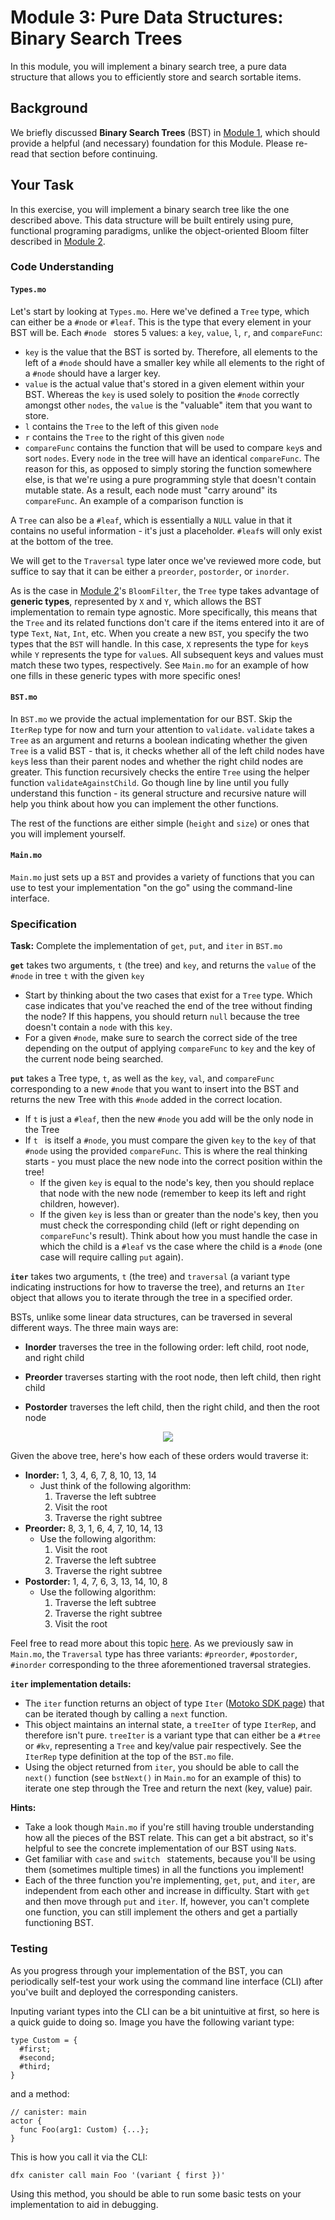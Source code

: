 # Module 3: Pure Data Structures: Binary Search Trees

In this module, you will implement a binary search tree, a pure data structure that allows you to efficiently store and search sortable items.

## Background

We briefly discussed **Binary Search Trees** (BST) in [Module 1](/module-1.md#binary-search-tree), which should provide a helpful (and necessary) foundation for this Module. Please re-read that section before continuing.

## Your Task

In this exercise, you will implement a binary search tree like the one described above. This data structure will be built entirely using pure, functional programing paradigms, unlike the object-oriented Bloom filter described in [Module 2](/module-2.md).

### Code Understanding

#### `Types.mo`

Let's start by looking at `Types.mo`. Here we've defined a `Tree` type, which can either be a `#node` or `#leaf`. This is the type that every element in your BST will be. Each `#node ` stores 5 values: a  `key`, `value`, `l`, `r`, and `compareFunc`:

* `key` is the value that the BST is sorted by. Therefore, all elements to the left of a `#node` should have a smaller key while all elements to the right of a `#node` should have a larger key.
* `value` is the actual value that's stored in a given element within your BST. Whereas the `key` is used solely to position the `#node` correctly amongst other `nodes`, the `value` is the "valuable" item that you want to store.
* `l` contains the `Tree` to the left of this given `node`
* `r` contains the `Tree` to the right of this given `node`
* `compareFunc` contains the function that will be used to compare `key`s and sort `nodes`. Every `node` in the tree will have an identical `compareFunc`. The reason for this, as opposed to simply storing the function somewhere else, is that we're using a pure programming style that doesn't contain mutable state. As a result, each node must "carry around" its `compareFunc`. An example of a comparison function is 

A `Tree` can also be a `#leaf`, which is essentially a `NULL` value in that it contains no useful information - it's just a placeholder. `#leaf`s will only exist at the bottom of the tree.

We will get to the `Traversal` type later once we've reviewed more code, but suffice to say that it can be either a `preorder`, `postorder`, or `inorder`. 

As is the case in [Module 2](/module-2.md#code-understanding)'s `BloomFilter`, the `Tree` type takes advantage of **generic types**, represented by `X` and `Y`, which allows the BST implementation to remain type agnostic. More specifically, this means that the `Tree` and its related functions don't care if the items entered into it are of type `Text`, `Nat`, `Int`, etc. When you create a new `BST`, you specify the two types that the `BST` will handle. In this case, `X` represents the type for `key`s while `Y` represents the type for `value`s. All subsequent keys and values must match these two types, respectively. See `Main.mo` for an example of how one fills in these generic types with more specific ones!

#### `BST.mo`  

In `BST.mo` we provide the actual implementation for our BST. Skip the `IterRep` type for now and turn your attention to `validate`. `validate` takes a `Tree` as an argument and returns a boolean indicating whether the given `Tree` is a valid BST - that is, it checks whether all of the left child nodes have `key`s less than their parent nodes and whether the right child nodes are greater. This function recursively checks the entire `Tree` using the helper function `validateAgainstChild`. Go though line by line until you fully understand this function - its general structure and recursive nature will help you think about how you can implement the other functions.

The rest of the functions are either simple (`height` and `size`) or ones that you will implement yourself. 

#### `Main.mo`

`Main.mo` just sets up a `BST` and provides a variety of functions that you can use to test your implementation "on the go" using the command-line interface.

### Specification

**Task:** Complete the implementation of `get`, `put`, and `iter` in `BST.mo`

**`get`** takes two arguments, `t` (the tree) and `key`, and returns the `value` of the `#node` in tree `t` with the given `key`

* Start by thinking about the two cases that exist for a `Tree` type. Which case indicates that you've reached the end of the tree without finding the node? If this happens, you should return `null` because the tree doesn't contain a `node` with this `key`.
* For a given `#node`, make sure to search the correct side of the tree depending on the output of applying `compareFunc` to `key` and the key of the current node being searched.

**`put`** takes a Tree type, `t`, as well as the `key`, `val`, and `compareFunc` corresponding to a new `#node` that you want to insert into the BST and returns the new Tree with this `#node` added in the correct location.

* If `t` is just a `#leaf`, then the new `#node` you add will be the only node in the Tree
* If `t ` is itself a `#node`, you must compare the given `key` to the `key` of that `#node` using the provided `compareFunc`. This is where the real thinking starts - you must place the new node into the correct position within the tree!
  * If the given `key` is equal to the node's key, then you should replace that node with the new node (remember to keep its left and right children, however).
  * If the given `key` is less than or greater than the node's key, then you must check the corresponding child (left or right depending on `compareFunc`'s result). Think about how you must handle the case in which the child is a `#leaf` vs the case where the child is a `#node` (one case will require calling `put` again).

**`iter`** takes two arguments, `t` (the tree) and `traversal` (a variant type indicating instructions for how to traverse the tree), and returns an `Iter` object that allows you to iterate through the tree in a specified order.

BSTs, unlike some linear data structures, can be traversed in several different ways. The three main ways are:

* **Inorder** traverses the tree in the following order: left child, root node, and right child

* **Preorder** traverses starting with the root node, then left child, then right child

* **Postorder** traverses the left child, then the right child, and then the root node

<div style="text-align:center"><img src="images/Binary_search_tree.svg" /></div>

Given the above tree, here's how each of these orders would traverse it:

* **Inorder:** 1, 3, 4, 6, 7, 8, 10, 13, 14
  * Just think of the following algorithm:
    1. Traverse the left subtree
    2. Visit the root
    3. Traverse the right subtree
* **Preorder:** 8, 3, 1, 6, 4, 7, 10, 14, 13
  * Use the following algorithm:
    1. Visit the root
    2. Traverse the left subtree
    3. Traverse the right subtree
* **Postorder:** 1, 4, 7, 6, 3, 13, 14, 10, 8
  * Use the following algorithm:
    1. Traverse the left subtree
    2. Traverse the right subtree
    3. Visit the root

Feel free to read more about this topic [here](https://www.geeksforgeeks.org/tree-traversals-inorder-preorder-and-postorder/). As we previously saw in `Main.mo`, the `Traversal` type has three variants: `#preorder`, `#postorder`, `#inorder` corresponding to the three aforementioned traversal strategies. 

**`iter` implementation details:**

* The `iter` function returns an object of type `Iter` ([Motoko SDK page](https://sdk.dfinity.org/docs/base-libraries/iter)) that can be iterated though by calling a `next` function.
* This object maintains an internal state, a `treeIter` of type `IterRep`, and therefore isn't pure. `treeIter` is a variant type that can either be a `#tree` or `#kv`, representing a `Tree` and key/value pair respectively. See the `IterRep` type definition at the top of the `BST.mo` file.
* Using the object returned from `iter`, you should be able to call the `next()` function (see `bstNext()` in `Main.mo` for an example of this) to iterate one step through the Tree and return the next (key, value) pair.

**Hints:**

* Take a look though `Main.mo` if you're still having trouble understanding how all the pieces of the BST relate. This can get a bit abstract, so it's helpful to see the concrete implementation of our BST using `Nat`s.
* Get familiar with `case` and `switch ` statements, because you'll be using them (sometimes multiple times) in all the functions you implement!
* Each of the three function you're implementing, `get`, `put`, and `iter`, are independent from each other and increase in difficulty. Start with `get` and then move through `put` and `iter`. If, however, you can't complete one function, you can still implement the others and get a partially functioning BST.

### Testing

As you progress through your implementation of the BST, you can periodically self-test your work using the command line interface (CLI) after you've built and deployed the corresponding canisters.

Inputing variant types into the CLI can be a bit unintuitive at first, so here is a quick guide to doing so. Image you have the following variant type:

```
type Custom = {
  #first;
  #second;
  #third;
}
```

and a method:

```
// canister: main
actor {
  func Foo(arg1: Custom) {...};
}
```

This is how you call it via the CLI:

```
dfx canister call main Foo '(variant { first })'
```

Using this method, you should be able to run some basic tests on your implementation to aid in debugging.
